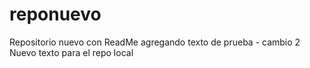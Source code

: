 # reponuevo
Repositorio nuevo con ReadMe agregando texto de prueba - cambio 2
Nuevo texto para el repo local
